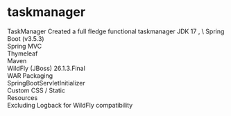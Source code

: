 # taskmanager
TaskManager Created a full fledge functional taskmanager  JDK 17 , \ 
Spring Boot (v3.5.3) \
Spring MVC  \
Thymeleaf \
Maven \
WildFly (JBoss) 26.1.3.Final \
WAR Packaging \
SpringBootServletInitializer \
Custom CSS / Static \
Resources  \
Excluding Logback for WildFly compatibility 
